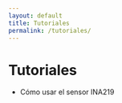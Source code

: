 ```yaml
---
layout: default
title: Tutoriales
permalink: /tutoriales/
---
```


# Tutoriales

- Cómo usar el sensor INA219

